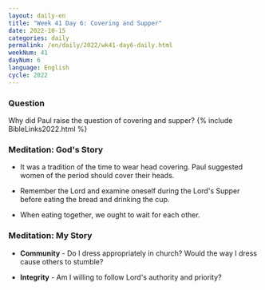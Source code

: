 ```yaml
---
layout: daily-en
title: "Week 41 Day 6: Covering and Supper"
date: 2022-10-15
categories: daily
permalink: /en/daily/2022/wk41-day6-daily.html
weekNum: 41
dayNum: 6
language: English
cycle: 2022
---
```

### Question     
Why did Paul raise the question of covering and supper?
{% include BibleLinks2022.html %} 

### Meditation: God's Story   
+ It was a tradition of the time to wear head covering.  Paul suggested women of the period should cover their heads. 

+ Remember the Lord and examine oneself during the Lord's Supper before eating the bread and drinking the cup. 

+ When eating together, we ought to wait for each other. 

### Meditation: My Story   
+ **Community** - Do I dress appropriately in church? Would the way I dress cause others to stumble? 

+ **Integrity** - Am I willing to follow Lord's authority and priority? 
